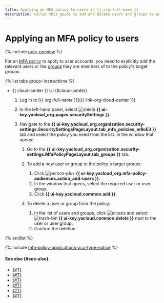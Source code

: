 ```yaml
---
title: Applying an MFA policy to users in {{ org-full-name }}
description: Follow this guide to add and delete users and groups to and from an MFA policy in {{ org-full-name }}.
---
```


# Applying an MFA policy to users

{% include [note-preview](../../../_includes/note-preview.md) %}

For an [MFA policy](../../concepts/mfa.md#mfa-policies) to apply to user accounts, you need to explicitly add the relevant users or the [groups](../../concepts/groups.md) they are members of to the policy's target groups.

{% list tabs group=instructions %}

- {{ cloud-center }} UI {#cloud-center}

  1. Log in to [{{ org-full-name }}]({{ link-org-cloud-center }}).
  1. In the left-hand panel, select ![shield](../../../_assets/console-icons/shield.svg) **{{ ui-key.yacloud_org.pages.securitySettings }}**.
  1. Navigate to the **{{ ui-key.yacloud_org.organization.security-settings.SecuritySettingsPageLayout.tab_mfa_policies_m8oE3 }}** tab and select the policy you need from the list. In the window that opens:

      1. Go to the **{{ ui-key.yacloud_org.organization.security-settings.MfaPolicyPageLayout.tab_groups }}** tab.
      1. To add a new user or group to the policy's target groups:

          1. Click ![person-plus](../../../_assets/console-icons/person-plus.svg) **{{ ui-key.yacloud_org.mfa-policy-audiences.action_add-users }}**.
          1. In the window that opens, select the required user or user group.
          1. Click **{{ ui-key.yacloud.common.add }}**.
      1. To delete a user or group from the policy:
          1. In the list of users and groups, click ![ellipsis](../../../_assets/console-icons/ellipsis.svg) and select ![trash-bin](../../../_assets/console-icons/trash-bin.svg) **{{ ui-key.yacloud.common.delete }}** next to the user or user group.
          1. Confirm the deletion.

{% endlist %}

{% include [mfa-policy-applications-acc-type-notice](../../../_includes/organization/mfa-policy-applications-acc-type-notice.md) %}

#### See also {#see-also}

* [{#T}](./create-policy.md)
* [{#T}](./update-policy.md)
* [{#T}](./deactivate-reactivate-policy.md)
* [{#T}](./delete-policy.md)
* [{#T}](./manage-verification.md)
* [{#T}](../../concepts/mfa.md)